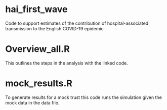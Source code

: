# hai_first_wave
Code to support estimates of the contribution of hospital-associated transmission to the English COVID-19 epidemic

# Overview_all.R 
This outlines the steps in the analysis with the linked code. 

# mock_results.R
To generate results for a mock trust this code runs the simulation given the mock data in the data file. 
